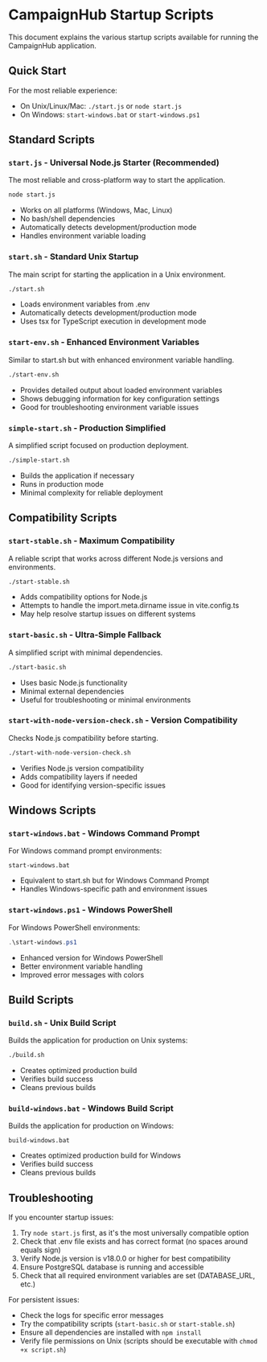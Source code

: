 # CampaignHub Startup Scripts

This document explains the various startup scripts available for running the CampaignHub application.

## Quick Start

For the most reliable experience:
- On Unix/Linux/Mac: `./start.js` or `node start.js`
- On Windows: `start-windows.bat` or `start-windows.ps1`

## Standard Scripts

### `start.js` - Universal Node.js Starter (Recommended)
The most reliable and cross-platform way to start the application.
```bash
node start.js
```
- Works on all platforms (Windows, Mac, Linux)
- No bash/shell dependencies
- Automatically detects development/production mode
- Handles environment variable loading

### `start.sh` - Standard Unix Startup
The main script for starting the application in a Unix environment.
```bash
./start.sh
```
- Loads environment variables from .env
- Automatically detects development/production mode
- Uses tsx for TypeScript execution in development mode

### `start-env.sh` - Enhanced Environment Variables
Similar to start.sh but with enhanced environment variable handling.
```bash
./start-env.sh
```
- Provides detailed output about loaded environment variables
- Shows debugging information for key configuration settings
- Good for troubleshooting environment variable issues

### `simple-start.sh` - Production Simplified
A simplified script focused on production deployment.
```bash
./simple-start.sh
```
- Builds the application if necessary
- Runs in production mode
- Minimal complexity for reliable deployment

## Compatibility Scripts

### `start-stable.sh` - Maximum Compatibility
A reliable script that works across different Node.js versions and environments.
```bash
./start-stable.sh
```
- Adds compatibility options for Node.js
- Attempts to handle the import.meta.dirname issue in vite.config.ts
- May help resolve startup issues on different systems

### `start-basic.sh` - Ultra-Simple Fallback
A simplified script with minimal dependencies.
```bash
./start-basic.sh
```
- Uses basic Node.js functionality
- Minimal external dependencies
- Useful for troubleshooting or minimal environments

### `start-with-node-version-check.sh` - Version Compatibility
Checks Node.js compatibility before starting.
```bash
./start-with-node-version-check.sh
```
- Verifies Node.js version compatibility
- Adds compatibility layers if needed
- Good for identifying version-specific issues

## Windows Scripts

### `start-windows.bat` - Windows Command Prompt
For Windows command prompt environments:
```
start-windows.bat
```
- Equivalent to start.sh but for Windows Command Prompt
- Handles Windows-specific path and environment issues

### `start-windows.ps1` - Windows PowerShell
For Windows PowerShell environments:
```powershell
.\start-windows.ps1
```
- Enhanced version for Windows PowerShell
- Better environment variable handling
- Improved error messages with colors

## Build Scripts

### `build.sh` - Unix Build Script
Builds the application for production on Unix systems:
```bash
./build.sh
```
- Creates optimized production build
- Verifies build success
- Cleans previous builds

### `build-windows.bat` - Windows Build Script
Builds the application for production on Windows:
```
build-windows.bat
```
- Creates optimized production build for Windows
- Verifies build success
- Cleans previous builds

## Troubleshooting

If you encounter startup issues:

1. Try `node start.js` first, as it's the most universally compatible option
2. Check that .env file exists and has correct format (no spaces around equals sign)
3. Verify Node.js version is v18.0.0 or higher for best compatibility
4. Ensure PostgreSQL database is running and accessible
5. Check that all required environment variables are set (DATABASE_URL, etc.)

For persistent issues:
- Check the logs for specific error messages
- Try the compatibility scripts (`start-basic.sh` or `start-stable.sh`)
- Ensure all dependencies are installed with `npm install`
- Verify file permissions on Unix (scripts should be executable with `chmod +x script.sh`)